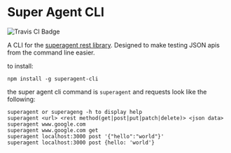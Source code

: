 Super Agent CLI
==================
<img src="https://travis-ci.org/toastynerd/superagent-cli.svg" alt="Travis CI Badge"></img>

A CLI for the <a href="https://github.com/visionmedia/superagent">superagent rest library</a>. 
Designed to make testing JSON apis from the command line easier.

to install:
```
npm install -g superagent-cli
```

the super agent cli command is `superagent` and requests look like the following:
```
superagent or superageng -h to display help
superagent <url> <rest method(get|post|put|patch|delete)> <json data>
superagent www.google.com
superagent www.google.com get
superagent localhost:3000 post '{"hello":"world"}'
superagent localhost:3000 post {hello: 'world'}
```
